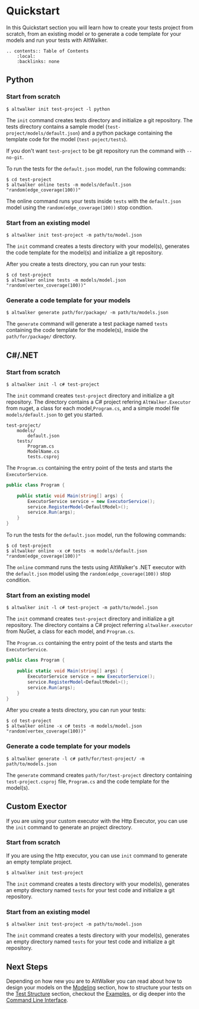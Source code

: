 # Quickstart

In this Quickstart section you will learn how to create your tests project from scratch, from an
existing model or to generate a code template for your models and run your tests with AltWalker.

```eval_rst
.. contents:: Table of Contents
    :local:
    :backlinks: none
```

## Python

### Start from scratch

```
$ altwalker init test-project -l python
```

The `init` command creates tests directory and initialize a git repository. The tests directory
contains a sample model (`test-project/models/default.json`) and a python package containing
the template code for the model (`test-poject/tests`).

If you don't want `test-project` to be git repository run the command with `--no-git`.

To run the tests for the `default.json` model, run the following commands:

```
$ cd test-project
$ altwalker online tests -m models/default.json "random(edge_coverage(100))"
```

The online command runs your tests inside `tests` with the `default.json` model using
the `random(edge_coverage(100))` stop condtion.

### Start from an existing model

```
$ altwalker init test-project -m path/to/model.json
```

The `init` command creates a tests directory with your model(s), generates the code
template for the model(s) and initialize a git repository.

After you create a tests directory, you can run your tests:

```
$ cd test-project
$ altwalker online tests -m models/model.json "random(vertex_coverage(100))"
```

### Generate a code template for your models

```
$ altwalker generate path/for/package/ -m path/to/models.json
```

The `generate` command will generate a test package named `tests` containing the code
template for the modele(s), inside the `path/for/package/` directory.

## C#/.NET

### Start from scratch

```
$ altwalker init -l c# test-project
```

The `init` command creates `test-project` directory and initialize a git repository. The directory
contains a C# project refering `AltWalker.Executor` from nuget, a class for each model,`Program.cs`,
and a simple model file `models/default.json` to get you started.

```
test-project/
    models/
        default.json
    tests/
        Program.cs
        ModelName.cs
        tests.csproj
```

The `Program.cs` containing the entry point of the tests and starts the `ExecutorService`.

```c#
public class Program {

    public static void Main(string[] args) {
        ExecutorService service = new ExecutorService();
        service.RegisterModel<DefaultModel>();
        service.Run(args);
    }
}
```

To run the tests for the `default.json` model, run the following commands:

```
$ cd test-project
$ altwalker online -x c# tests -m models/default.json "random(edge_coverage(100))"
```

The `online` command runs the tests using AltWalker's .NET executor with the `default.json` model
using the `random(edge_coverage(100))` stop condition.

### Start from an existing model

```
$ altwalker init -l c# test-project -m path/to/model.json
```

The `init` command creates `test-project` directory and initialize a git repository. The directory
contains a C# project referring `altwalker.executor` from NuGet, a class for each model, and `Program.cs`.

The `Program.cs` containing the entry point of the tests and starts the `ExecutorService`.

```c#
public class Program {

    public static void Main(string[] args) {
        ExecutorService service = new ExecutorService();
        service.RegisterModel<DefaultModel>();
        service.Run(args);
    }
}
```

After you create a tests directory, you can run your tests:

```
$ cd test-project
$ altwalker online -x c# tests -m models/model.json "random(vertex_coverage(100))"
```

### Generate a code template for your models

```
$ altwalker generate -l c# path/for/test-project/ -m path/to/models.json
```

The `generate` command creates `path/for/test-project` directory containing `test-project.csproj` file,
`Program.cs` and the code template for the model(s).

## Custom Exector

If you are using your custom executor with the Http Executor, you can use the `init` command to generate an
project directory.

### Start from scratch

If you are using the http executor, you can use `init` command to generate an empty template project.

```
$ altwalker init test-project
```

The `init` command creates a tests directory with your model(s), generates an empty
directory named `tests` for your test code and initialize a git repository.

### Start from an existing model

```
$ altwalker init test-project -m path/to/model.json
```

The `init` command creates a tests directory with your model(s), generates an empty
directory named `tests` for your test code and initialize a git repository.

## Next Steps

Depending on how new you are to AltWalker you can read about how to design your models on
the [Modeling](./modeling) section, how to structure your tests on the [Test Structure](./tests-structure)
section, checkout the [Examples](./examples), or dig deeper into the [Command Line Interface](./cli).
